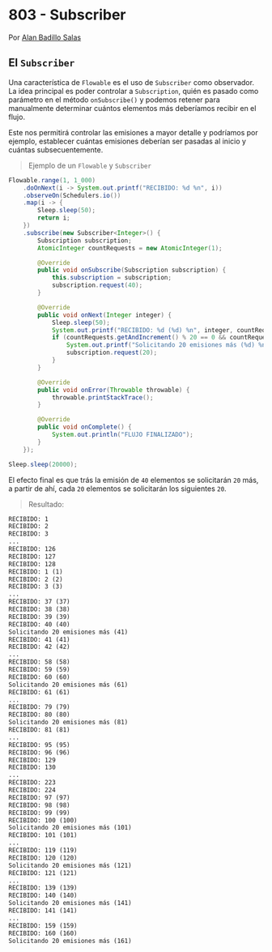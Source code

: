 # 803 - Subscriber

Por [Alan Badillo Salas](https://www.nomadacode.com)

## El `Subscriber`

Una característica de `Flowable` es el uso de `Subscriber` como observador. La idea principal es poder controlar a `Subscription`, quién es pasado como parámetro en el método `onSubscribe()` y podemos retener para manualmente determinar cuántos elementos más deberíamos recibir en el flujo.

Este nos permitirá controlar las emisiones a mayor detalle y podríamos por ejemplo, establecer cuántas emisiones deberían ser pasadas al inicio y cuántas subsecuentemente.

> Ejemplo de un `Flowable` y `Subscriber`

```java
Flowable.range(1, 1_000)
    .doOnNext(i -> System.out.printf("RECIBIDO: %d %n", i))
    .observeOn(Schedulers.io())
    .map(i -> {
        Sleep.sleep(50);
        return i;
    })
    .subscribe(new Subscriber<Integer>() {
        Subscription subscription;
        AtomicInteger countRequests = new AtomicInteger(1);

        @Override
        public void onSubscribe(Subscription subscription) {
            this.subscription = subscription;
            subscription.request(40);
        }

        @Override
        public void onNext(Integer integer) {
            Sleep.sleep(50);
            System.out.printf("RECIBIDO: %d (%d) %n", integer, countRequests.get());
            if (countRequests.getAndIncrement() % 20 == 0 && countRequests.get() >= 40) {
                System.out.printf("Solicitando 20 emisiones más (%d) %n", countRequests.get());
                subscription.request(20);
            }
        }

        @Override
        public void onError(Throwable throwable) {
            throwable.printStackTrace();
        }

        @Override
        public void onComplete() {
            System.out.println("FLUJO FINALIZADO");
        }
    });

Sleep.sleep(20000);
```

El efecto final es que trás la emisión de `40` elementos se solicitarán `20` más, a partir de ahí, cada `20` elementos se solicitarán los siguientes `20`.

> Resultado:

```txt
RECIBIDO: 1 
RECIBIDO: 2 
RECIBIDO: 3 
...
RECIBIDO: 126 
RECIBIDO: 127 
RECIBIDO: 128   
RECIBIDO: 1 (1)   
RECIBIDO: 2 (2)   
RECIBIDO: 3 (3)   
...
RECIBIDO: 37 (37)   
RECIBIDO: 38 (38)   
RECIBIDO: 39 (39)   
RECIBIDO: 40 (40) 
Solicitando 20 emisiones más (41)   
RECIBIDO: 41 (41)   
RECIBIDO: 42 (42)   
...
RECIBIDO: 58 (58)   
RECIBIDO: 59 (59)   
RECIBIDO: 60 (60) 
Solicitando 20 emisiones más (61)   
RECIBIDO: 61 (61)   
... 
RECIBIDO: 79 (79)   
RECIBIDO: 80 (80) 
Solicitando 20 emisiones más (81)   
RECIBIDO: 81 (81)   
... 
RECIBIDO: 95 (95)   
RECIBIDO: 96 (96) 
RECIBIDO: 129 
RECIBIDO: 130 
...
RECIBIDO: 223 
RECIBIDO: 224   
RECIBIDO: 97 (97)   
RECIBIDO: 98 (98)   
RECIBIDO: 99 (99)   
RECIBIDO: 100 (100) 
Solicitando 20 emisiones más (101)   
RECIBIDO: 101 (101)   
...
RECIBIDO: 119 (119)   
RECIBIDO: 120 (120) 
Solicitando 20 emisiones más (121)   
RECIBIDO: 121 (121)   
...
RECIBIDO: 139 (139)   
RECIBIDO: 140 (140) 
Solicitando 20 emisiones más (141)   
RECIBIDO: 141 (141)   
...
RECIBIDO: 159 (159)   
RECIBIDO: 160 (160) 
Solicitando 20 emisiones más (161)
```